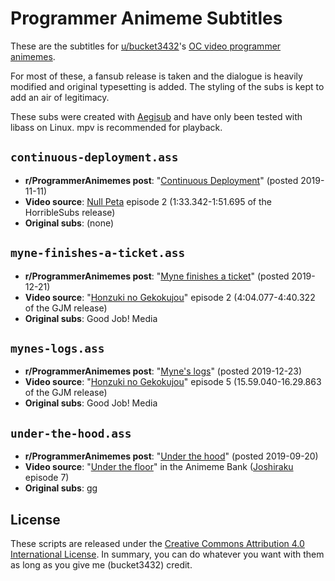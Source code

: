 # Programmer Animeme Subtitles

These are the subtitles for [u/bucket3432](https://www.reddit.com/user/bucket3432)'s [OC video programmer animemes](https://www.reddit.com/r/ProgrammerAnimemes/search?q=author%3Abucket3432+url%3Av.redd.it&restrict_sr=on&sort=new&t=all).

For most of these, a fansub release is taken and the dialogue is heavily modified and original typesetting is added. The styling of the subs is kept to add an air of legitimacy.

These subs were created with [Aegisub](http://www.aegisub.org/) and have only been tested with libass on Linux. mpv is recommended for playback.

## `continuous-deployment.ass`

* **r/ProgrammerAnimemes post**: "[Continuous Deployment](https://www.reddit.com/r/ProgrammerAnimemes/comments/duk8tb/continuous_deployment/)" (posted 2019-11-11)
* **Video source**: [Null Peta](https://myanimelist.net/anime/40178/Null_Peta) episode 2 (1:33.342-1:51.695 of the HorribleSubs release)
* **Original subs**: (none)

## `myne-finishes-a-ticket.ass`

* **r/ProgrammerAnimemes post**: "[Myne finishes a ticket](https://www.reddit.com/r/ProgrammerAnimemes/comments/edxdxi/myne_finishes_a_ticket/)" (posted 2019-12-21)
* **Video source**: "[Honzuki no Gekokujou](https://myanimelist.net/anime/39468/Honzuki_no_Gekokujou__Shisho_ni_Naru_Tame_ni_wa_Shudan_wo_Erandeiraremasen)" episode 2 (4:04.077-4:40.322 of the GJM release)
* **Original subs**: Good Job! Media

## `mynes-logs.ass`

* **r/ProgrammerAnimemes post**: "[Myne's logs](https://old.reddit.com/r/ProgrammerAnimemes/comments/eerpih/mynes_logs/)" (posted 2019-12-23)
* **Video source**: "[Honzuki no Gekokujou](https://myanimelist.net/anime/39468/Honzuki_no_Gekokujou__Shisho_ni_Naru_Tame_ni_wa_Shudan_wo_Erandeiraremasen)" episode 5 (15.59.040-16.29.863 of the GJM release)
* **Original subs**: Good Job! Media

## `under-the-hood.ass`

* **r/ProgrammerAnimemes post**: "[Under the hood](https://www.reddit.com/r/ProgrammerAnimemes/comments/d6nlnd/under_the_hood/)" (posted 2019-09-20)
* **Video source**: "[Under the floor](https://www.reddit.com/r/animemebank/comments/dan2d7/template_under_the_floor/)" in the Animeme Bank ([Joshiraku](https://myanimelist.net/anime/12679/Joshiraku) episode 7)
* **Original subs**: gg

## License

These scripts are released under the [Creative Commons Attribution 4.0 International License](https://creativecommons.org/licenses/by/4.0/). In summary, you can do whatever you want with them as long as you give me (bucket3432) credit.
